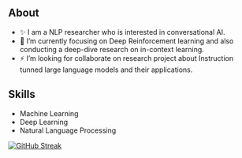 ##  About

- :sparkles: I am a NLP researcher who is interested in conversational AI.
- 🌱 I’m currently focusing on Deep Reinforcement learning and also conducting a deep-dive research on in-context learning.
- :zap: I’m looking for collaborate on research project about Instruction tunned large language models and their applications.


##  Skills

- Machine Learning
- Deep Learning
- Natural Language Processing

[![GitHub Streak](http://github-readme-streak-stats.herokuapp.com?user=arenaa&theme=dark&hide_border=true&border_radius=4)](https://git.io/streak-stats)


<!---
Arenaa/Arenaa is a ✨ special ✨ repository because its `README.md` (this file) appears on your GitHub profile.
You can click the Preview link to take a look at your changes.
--->
